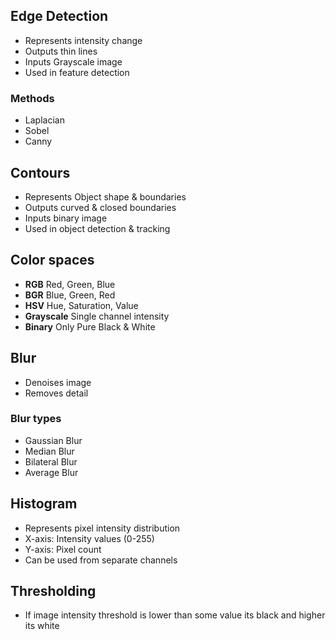 ## Edge Detection

- Represents intensity change
- Outputs thin lines
- Inputs Grayscale image
- Used in feature detection

### Methods

- Laplacian
- Sobel
- Canny

## Contours

- Represents Object shape & boundaries
- Outputs curved & closed boundaries
- Inputs binary image
- Used in object detection & tracking

## Color spaces

- **RGB** Red, Green, Blue
- **BGR** Blue, Green, Red
- **HSV** Hue, Saturation, Value
- **Grayscale** Single channel intensity
- **Binary** Only Pure Black & White

## Blur

- Denoises image
- Removes detail

### Blur types

- Gaussian Blur
- Median Blur
- Bilateral Blur
- Average Blur

## Histogram

- Represents pixel intensity distribution
- X-axis: Intensity values (0-255)
- Y-axis: Pixel count
- Can be used from separate channels

## Thresholding

- If image intensity threshold is lower than some value its black and higher its white
